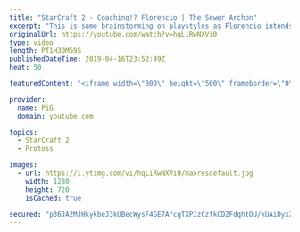 ```yaml
---
title: "StarCraft 2 - Coaching!? Florencio | The Sewer Archon"
excerpt: "This is some brainstorming on playstyles as Florencio intends to play offraces/all races  Florencios Twitch: https://www.twitch.tv/flol2encio Florencios Youtube: https://www.youtube.com/channel/UCPVDzgavABEYvzf6ABjgSVA Florencios Twitter: https://twitter.com/craft_dank   Got some awesome Florencio fan"
originalUrl: https://youtube.com/watch?v=hqLiRwNXVi0
type: video
length: PT1H30M59S
publishedDateTime: 2019-04-16T23:52:49Z
heat: 50

featuredContent: "<iframe width=\"800\" height=\"500\" frameborder=\"0\" src=\"https://www.youtube.com/embed/hqLiRwNXVi0\" allow=\"accelerometer; autoplay; encrypted-media; gyroscope; picture-in-picture\" allowfullscreen></iframe>"

provider:
  name: PiG
  domain: youtube.com

topics:
  - StarCraft 2
  - Protoss

images:
  - url: https://i.ytimg.com/vi/hqLiRwNXVi0/maxresdefault.jpg
    width: 1280
    height: 720
    isCached: true

secured: "p36JA2MJHkykbeJ3kUBecWysF4GE7AfcgTXPJzCzfkCD2FdqhtOU/kUAiDyxZA8lKYysG1cRQHz6ioSGD6mGcgwhZymG8jA/wcrDVo9fUDxXVh1IkkpW0lA+3uqpyNOOqE3dJF6eQvUaBGqiFwWiEXobj4mpwlJdEVnBgrziJkVgiIaiCOz3V/s726Xj9GbuWHjMxgHXqTtwIhTnYPjtz3HK6WNFjIXdDPVfeaNud2+dB0axWrsVgBVsA+3kbc98OJxoM5nUfY1wP9fF0xYJ4ET7UG/lk/LvwGVNatrsbNXqH1het0RQpRNr1i9LgqJ5d//iEYr5FtblzUT7g5oN5N65TgJpothMg4cA3lhelBlLGj7fk63onR9Sb1jGU5S2dmZO4wRZwJ2G44dSKvUsm9e09hvX82e2tvJ529K2LBA=;RrjDVcDZMyS9//71T+ZIuA=="
---
```


